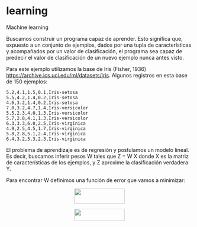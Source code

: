 # learning
Machine learning

Buscamos construir un programa capaz de aprender. Esto significa que, expuesto a un conjunto de ejemplos, dados por una tupla de características y acompañados por un valor de clasificación, el programa sea capaz de predecir el valor de clasificación de un nuevo ejemplo nunca antes visto.

Para este ejemplo utilizamos la base de Iris (Fisher, 1936) https://archive.ics.uci.edu/ml/datasets/iris. Algunos registros en esta base de 150 ejemplos:

    5.2,4.1,1.5,0.1,Iris-setosa
    5.5,4.2,1.4,0.2,Iris-setosa
    4.6,3.2,1.4,0.2,Iris-setosa
    7.0,3.2,4.7,1.4,Iris-versicolor
    5.5,2.3,4.0,1.3,Iris-versicolor
    5.7,2.8,4.1,1.3,Iris-versicolor
    6.3,3.3,6.0,2.5,Iris-virginica
    4.9,2.5,4.5,1.7,Iris-virginica
    5.8,2.8,5.1,2.4,Iris-virginica
    6.4,3.2,5.3,2.3,Iris-virginica

El problema de aprendizaje es de regresión y postulamos un modelo lineal. Es decir, buscamos inferir pesos W tales que Z = W X donde X es la matriz de características de los ejemplos, y Z aproxime la clasificación verdadera Y.

Para encontrar W definimos una función de error que vamos a minimizar:

<p align="center"><img src="/tex/2196a0cd525cc946fd0cec03f6e31d49.svg?invert_in_darkmode&sanitize=true" align=middle width=136.58967959999998pt height=41.10931275pt/></p>

<p align="center"><img src="/tex/0ad850a375231b5bd435ac033ababdd2.svg?invert_in_darkmode&sanitize=true" align=middle width=136.6822248pt height=32.990165999999995pt/></p>

